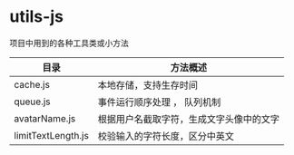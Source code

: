 # utils-js
项目中用到的各种工具类或小方法



| 目录          | 方法概述                         |
| ------------- | -------------------------------- |
| cache.js      | 本地存储，支持生存时间           |
| queue.js      | 事件运行顺序处理 ， 队列机制      |
| avatarName.js | 根据用户名截取字符，生成文字头像中的文字 |
| limitTextLength.js | 校验输入的字符长度，区分中英文 |
